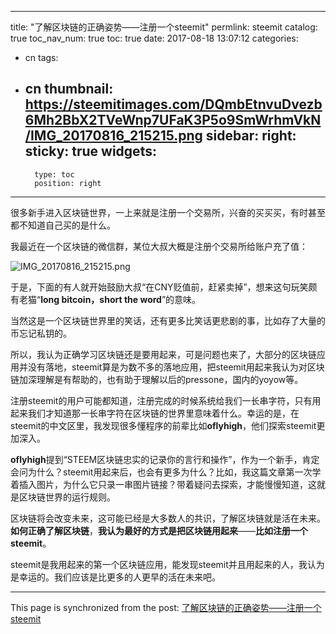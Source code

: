 
---
title: "了解区块链的正确姿势——注册一个steemit"
permlink: steemit
catalog: true
toc_nav_num: true
toc: true
date: 2017-08-18 13:07:12
categories:
- cn
tags:
- cn
thumbnail: https://steemitimages.com/DQmbEtnvuDvezb6Mh2BbX2TVeWnp7UFaK3P5o9SmWrhmVkN/IMG_20170816_215215.png
sidebar:
    right:
        sticky: true
widgets:
    -
        type: toc
        position: right
---


很多新手进入区块链世界，一上来就是注册一个交易所，兴奋的买买买，有时甚至都不知道自己买的是什么。

我最近在一个区块链的微信群，某位大叔大概是注册个交易所给账户充了值：

![IMG_20170816_215215.png](https://steemitimages.com/DQmbEtnvuDvezb6Mh2BbX2TVeWnp7UFaK3P5o9SmWrhmVkN/IMG_20170816_215215.png)

于是，下面的有人就开始鼓励大叔“在CNY贬值前，赶紧卖掉”，想来这句玩笑颇有老猫“**long bitcoin，short the word**”的意味。

当然这是一个区块链世界里的笑话，还有更多比笑话更悲剧的事，比如存了大量的币忘记私钥的。

所以，我认为正确学习区块链还是要用起来，可是问题也来了，大部分的区块链应用并没有落地，steemit算是为数不多的落地应用，把steemit用起来我认为对区块链加深理解是有帮助的，也有助于理解以后的pressone，国内的yoyow等。

注册steemit的用户可能都知道，注册完成的时候系统给我们一长串字符，只有用起来我们才知道那一长串字符在区块链的世界里意味着什么。幸运的是，在steemit的中文区里，我发现很多懂程序的前辈比如**oflyhigh**，他们探索steemit更加深入。

**oflyhigh**提到“STEEM区块链忠实的记录你的言行和操作”，作为一个新手，肯定会问为什么？steemit用起来后，也会有更多为什么？比如，我这篇文章第一次学着插入图片，为什么它只录一串图片链接？带着疑问去探索，才能慢慢知道，这就是区块链世界的运行规则。

区块链将会改变未来，这可能已经是大多数人的共识，了解区块链就是活在未来。**如何正确了解区块链**，**我认为最好的方式是把区块链用起来**——**比如注册一个steemit**。

steemit是我用起来的第一个区块链应用，能发现steemit并且用起来的人，我认为是幸运的。我们应该是比更多的人更早的活在未来吧。

- - -

This page is synchronized from the post: [了解区块链的正确姿势——注册一个steemit](https://steemit.com/@yellowbird/steemit)
